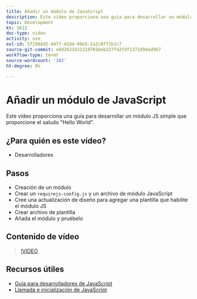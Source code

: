 ```yaml
---
title: Añadir un módulo de JavaScript
description: Este vídeo proporciona una guía para desarrollar un módulo JS simple que proporcione el saludo "Hello World".
topic: Development
kt: 5612
doc-type: video
activity: use
exl-id: 5f2984d5-84f7-41d4-99e5-2a2c0ff1b1c7
source-git-commit: e8d2631b31319701beb327f42fdf1372d9dad9b7
workflow-type: tm+mt
source-wordcount: '102'
ht-degree: 0%

---
```


# Añadir un módulo de JavaScript

Este vídeo proporciona una guía para desarrollar un módulo JS simple que proporcione el saludo &quot;Hello World&quot;.

## ¿Para quién es este vídeo?

- Desarrolladores

## Pasos

- Creación de un módulo
- Crear un `requirejs-config.js` y un archivo de módulo JavaScript
- Cree una actualización de diseño para agregar una plantilla que habilite el módulo JS
- Crear archivo de plantilla
- Añada el módulo y pruébelo

## Contenido de vídeo

>[!VIDEO](https://video.tv.adobe.com/v/35790?quality=12&learn=on)

## Recursos útiles

- [Guía para desarrolladores de JavaScript](https://developer.adobe.com/commerce/frontend-core/javascript/)
- [Llamada e inicialización de JavaScript](https://developer.adobe.com/commerce/frontend-core/javascript/init/)
